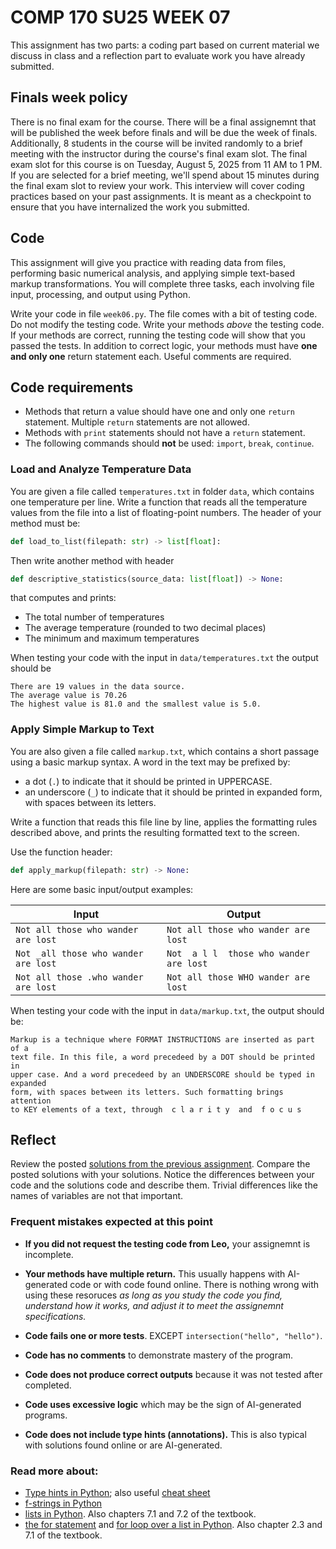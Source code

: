 
# COMP 170 SU25 WEEK 07

This assignment has two parts: a coding part based on current material we discuss in class and a reflection part to evaluate work you have already submitted.





## Finals week policy

There is no final exam for the course. There will be a final assignemnt that will be published the week before finals and will be due the week of finals. Additionally, 8 students in the course will be invited randomly to a brief meeting with the instructor during the course's final exam slot. The final exam slot for this course is on Tuesday, August 5, 2025 from 11 AM to 1 PM. If you are selected for a brief meeting, we'll spend about 15 minutes during the final exam slot to review your work. This interview will cover coding practices based on your past assignments. It is meant as a checkpoint to ensure that you have internalized the work you submitted.


## Code

This assignment will give you practice with reading data from files, performing basic numerical analysis, and applying simple text-based markup transformations. You will complete three tasks, each involving file input, processing, and output using Python.

Write your code in file `week06.py`. The file comes with a bit of testing code. Do not modify the testing code. Write your methods *above* the testing code. If your methods are correct, running the testing code will show that you passed the tests. In addition to correct logic, your methods must have **one and only one** return statement each. Useful comments are required.


## Code requirements
* Methods that return a value should have one and only one `return` statement. Multiple `return` statements are not allowed.
* Methods with `print` statements should not have a `return` statement.
* The following commands should **not** be used: `import`, `break`, `continue`.


### Load and Analyze Temperature Data

You are given a file called `temperatures.txt` in folder `data`, which contains one temperature per line. Write a function that reads all the temperature values from the file into a list of floating-point numbers. The header of your method must be:
```python
def load_to_list(filepath: str) -> list[float]:
```

Then write another method with header
```python
def descriptive_statistics(source_data: list[float]) -> None:
```
that computes and prints:

* The total number of temperatures
* The average temperature (rounded to two decimal places)
* The minimum and maximum temperatures

When testing your code with the input in `data/temperatures.txt` the output should be
```text
There are 19 values in the data source.
The average value is 70.26
The highest value is 81.0 and the smallest value is 5.0.
```


### Apply Simple Markup to Text

You are also given a file called `markup.txt`, which contains a short passage using a basic markup syntax. A word in the text may be prefixed by:

* a dot (`.`) to indicate that it should be printed in UPPERCASE.
* an underscore (`_`) to indicate that it should be printed in expanded form, with spaces between its letters.

Write a function that reads this file line by line, applies the formatting rules described above, and prints the resulting formatted text to the screen.

Use the function header:

```python
def apply_markup(filepath: str) -> None:
```

Here are some basic input/output examples:

| Input | Output |
|-------|--------|
| `Not all those who wander are lost` | `Not all those who wander are lost` |
| `Not _all those who wander are lost` | `Not  a l l  those who wander are lost` |
| `Not all those .who wander are lost` | `Not all those WHO wander are lost`|

When testing your code with the input in `data/markup.txt`, the output should be:
```text
Markup is a technique where FORMAT INSTRUCTIONS are inserted as part of a 
text file. In this file, a word precedeed by a DOT should be printed in 
upper case. And a word precedeed by an UNDERSCORE should be typed in expanded 
form, with spaces between its letters. Such formatting brings attention 
to KEY elements of a text, through  c l a r i t y  and  f o c u s 
```

## Reflect

Review the posted [solutions from the previous assignment](./solutions_week05.py). Compare the posted solutions with your solutions. Notice the differences between your code and the solutions code and describe them. Trivial differences like the names of variables are not that important.

### Frequent mistakes expected at this point

* **If you did not request the testing code from Leo,** your assignemnt is incomplete.

* **Your methods have multiple return.** This usually happens with AI-generated code or with code found online. There is nothing wrong with using these resoruces *as long as you study the code you find, understand how it works, and adjust it to meet the assignemnt specifications.*

* **Code fails one or more tests**. EXCEPT `intersection("hello", "hello")`.

* **Code has no comments** to demonstrate mastery of the program.

* **Code does not produce correct outputs** because it was not tested after completed.

* **Code uses excessive logic** which may be the sign of AI-generated programs.

* **Code does not include type hints (annotations).** This is also typical with solutions found online or are AI-generated.


### Read more about:

* [Type hints in Python](https://docs.python.org/3/library/typing.html); also useful [cheat sheet](https://mypy.readthedocs.io/en/stable/cheat_sheet_py3.html#functions)
* [f-strings in Python](https://docs.python.org/3/tutorial/inputoutput.html#tut-f-strings)
* [lists in Python](https://docs.python.org/3/tutorial/datastructures.html). Also chapters 7.1 and 7.2 of the textbook.
* [the for statement](https://docs.python.org/3/reference/compound_stmts.html#for) and [for loop over a list in Python](https://docs.python.org/3/tutorial/controlflow.html#for-statements). Also chapter 2.3 and 7.1 of the textbook.

